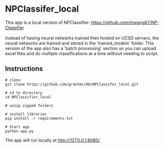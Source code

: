 # NPClassifer_local
This app is a local version of NPClassifier: https://github.com/mwang87/NP-Classifier <br><br>
Instead of having neural networks trained then hosted on UCSD servers, the neural networks are trained and stored in the 'trained_models' folder. This version of the app also has a 'batch processing' section so you can upload excel files and do multiple classifications at a time without needing to script.

## Instructions
```shell
# clone
git clone https://github.com/grantmcc98/NPClassifer_local.git

# cd to directory
cd NPClassifier_local

# unzip zipped folders

# install libraries
pip install -r requirements.txt

# Start app
python app.py
```
The app will run locally at http://127.0.0.1:8080/
